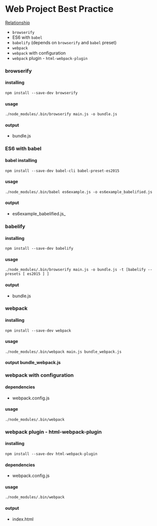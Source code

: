 # Web Project Best Practice

[Relationship](http://www.nomnoml.com/#view/%2F%2F%20Entities%0A%5Bbabel%5D%0A%5Bbabelify%5D%0A%5Bbrowserify%5D%0A%5Bwebpack%5D%0A%5Bwebpack%20with%20configuration%5D%0A%5Bhtml-webpack-plugin%5D%0A%0A%2F%2F%20Relationship%0A%5Bbabelify%5D-%3E%5Bbabel%5D%0A%5Bbabelify%5D-%3E%5Bbrowserify%5D%0A%5Bhtml-webpack-plugin%5D-%3E%5Bwebpack%20with%20configuration%5D%0A%5Bwebpack%20with%20configuration%5D-%3E%5Bwebpack%5D)

- `browserify`
- ES6 with `babel`
- `babelify` (depends on `browserify` and `babel` preset)
- `webpack`
- `webpack` with configuration
- `webpack` plugin - `html-webpack-plugin`

### browserify

#### installing

`npm install --save-dev browserify`

#### usage

`./node_modules/.bin/browserify main.js -o bundle.js`

#### output

- bundle.js

### ES6 with babel

#### babel installing

`npm install --save-dev babel-cli babel-preset-es2015`

#### usage

`./node_modules/.bin/babel es6example.js -o es6example_babelified.js`

#### output

- es6example_babelified.js_

### babelify

#### installing

`npm install --save-dev babelify`

#### usage

`./node_modules/.bin/browserify main.js -o bundle.js -t [babelify --presets [ es2015 ] ]`

#### output

- bundle.js

### webpack

#### installing

`npm install --save-dev webpack`

#### usage

`./node_modules/.bin/webpack main.js bundle_webpack.js`

#### output bundle_webpack.js

### webpack with configuration

#### dependencies

- webpack.config.js

#### usage

`./node_modules/.bin/webpack`

### webpack plugin - html-webpack-plugin

#### installing

`npm install --save-dev html-webpack-plugin`

#### dependencies

- webpack.config.js

#### usage

`./node_modules/.bin/webpack`

#### output

- index.html